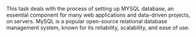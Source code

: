 This task deals with the process of setting up MYSQL database, an essential component for many web applications and data-driven projects, on servers. MySQL is a popular open-source relational database management system, known for its reliability, scalability, and ease of use.
